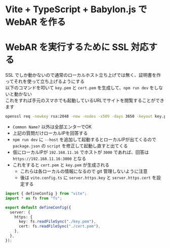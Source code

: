 # Vite + TypeScript + Babylon.js で WebAR を作る

# WebAR を実行するために SSL 対応する
SSL でしか動かないので通常のローカルホスト立ち上げでは無く、証明書を作ってそれを使って立ち上げるようにする  
以下のコマンドを叩いて `key.pem` と `cert.pem` を生成して、`npm run dev` をしないと動かない  
これをすれば手元のスマホでも起動しているURLでサイトを閲覧することができます


```bash
openssl req -newkey rsa:2048 -new -nodes -x509 -days 3650 -keyout key.pem -out cert.pem
```

*  `Common Name?` 以外は全部エンターでOK
  * 上記の質問だけローカルIPを回答する
  * `npm run dev` に `--host` を追加して起動するとローカルIPが出てくるので `package.json` の `script` を修正して起動し直すと出てくる
  * 仮にローカルIPが `192.168.11.16` でホストが `3000` であれば、回答は `https://192.168.11.16:3000` となる
* これをすると `cert.pem` と `key.pem` が生成される
  * これらは各ローカルの情報になるので git 管理しないように注意
  * 後は `vite.config.ts` に `server.https.key` と `server.https.cert` を設定する

```ts
import { defineConfig } from "vite";
import * as fs from "fs";

export default defineConfig({
  server: {
    https: {
      key: fs.readFileSync("./key.pem"),
      cert: fs.readFileSync("./cert.pem"),
    },
  },
});
```
